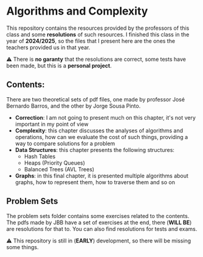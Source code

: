 # Algorithms and Complexity

This repository contains the resources provided by the professors of this class and some **resolutions** of such resources. I finished this class in the year of **2024/2025**, so the files that I present here are the ones the teachers provided us in that year.

:warning: There is **no garanty** that the resolutions are correct, some tests have been made, but this is a **personal project**.

## Contents:

There are two theoretical sets of pdf files, one made by professor José Bernardo Barros, and the other by Jorge Sousa Pinto.
- **Correction**: I am not going to present much on this chapter, it's not very important in my point of view
- **Complexity**: this chapter discusses the analyses of algorithms and operations, how can we evaluate the cost of such things, providing a way to compare solutions for a problem
- **Data Structures**: this chapter presents the following structures:
    - Hash Tables
    - Heaps (Priority Queues)
    - Balanced Trees (AVL Trees)
- **Graphs**: in this final chapter, it is presented multiple algorithms about graphs, how to represent them, how to traverse them and so on

## Problem Sets

The problem sets folder contains some exercises related to the contents. The pdfs made by JBB have a set of exercises at the end, there (**WILL BE**) are resolutions for that to.
You can also find resolutions for tests and exams.

:warning: This repository is still in (**EARLY**) development, so there will be missing some things.
